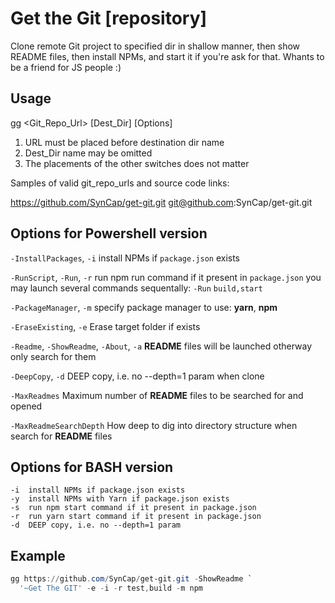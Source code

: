 # Get the Git [repository]

Clone remote Git project to specified dir in shallow manner,
then show README files, then install NPMs, and start it
if you're ask for that. Whants to be a friend for JS people :)

## Usage

  gg <Git_Repo_Url> [Dest_Dir] [Options]


1. URL must be placed before destination dir name
2. Dest_Dir name may be omitted
3. The placements of the other switches does not matter


Samples of valid git_repo_urls and source code links:

  https://github.com/SynCap/get-git.git
  git@github.com:SynCap/get-git.git

## Options for Powershell version

  `-InstallPackages`,
  `-i`  install NPMs if `package.json` exists

  `-RunScript`, `-Run`,
  `-r`  run npm run command if it present in `package.json`
      you may launch several commands sequentally: `-Run` `build,start`

  `-PackageManager`,
  `-m`  specify package manager to use: **yarn**, **npm**

  `-EraseExisting`,
  `-e` Erase target folder if exists

  `-Readme`, `-ShowReadme`, `-About`,
  `-a` **README** files will be launched otherway only search for them

  `-DeepCopy`,
  `-d` DEEP copy, i.e. no --depth=1 param when clone

  `-MaxReadmes`
      Maximum number of **README** files to be searched for and opened

  `-MaxReadmeSearchDepth`
      How deep to dig into directory structure when search for
      **README** files

## Options for BASH version

    -i  install NPMs if package.json exists
    -y  install NPMs with Yarn if package.json exists
    -s  run npm start command if it present in package.json
    -r  run yarn start command if it present in package.json
    -d  DEEP copy, i.e. no --depth=1 param

## Example

```powershell
gg https://github.com/SynCap/get-git.git -ShowReadme `
  '~Get The GIT' -e -i -r test,build -m npm
```
